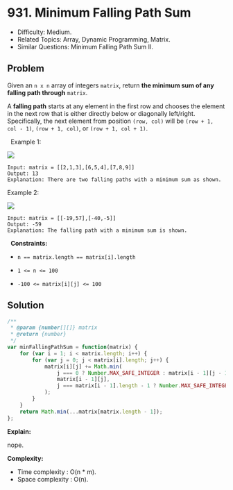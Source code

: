 # 931. Minimum Falling Path Sum

- Difficulty: Medium.
- Related Topics: Array, Dynamic Programming, Matrix.
- Similar Questions: Minimum Falling Path Sum II.

## Problem

Given an `n x n` array of integers `matrix`, return **the **minimum sum** of any **falling path** through** `matrix`.

A **falling path** starts at any element in the first row and chooses the element in the next row that is either directly below or diagonally left/right. Specifically, the next element from position `(row, col)` will be `(row + 1, col - 1)`, `(row + 1, col)`, or `(row + 1, col + 1)`.

 
Example 1:

![](https://assets.leetcode.com/uploads/2021/11/03/failing1-grid.jpg)

```
Input: matrix = [[2,1,3],[6,5,4],[7,8,9]]
Output: 13
Explanation: There are two falling paths with a minimum sum as shown.
```

Example 2:

![](https://assets.leetcode.com/uploads/2021/11/03/failing2-grid.jpg)

```
Input: matrix = [[-19,57],[-40,-5]]
Output: -59
Explanation: The falling path with a minimum sum is shown.
```

 
**Constraints:**


	
- `n == matrix.length == matrix[i].length`
	
- `1 <= n <= 100`
	
- `-100 <= matrix[i][j] <= 100`



## Solution

```javascript
/**
 * @param {number[][]} matrix
 * @return {number}
 */
var minFallingPathSum = function(matrix) {
    for (var i = 1; i < matrix.length; i++) {
        for (var j = 0; j < matrix[i].length; j++) {
            matrix[i][j] += Math.min(
                j === 0 ? Number.MAX_SAFE_INTEGER : matrix[i - 1][j - 1],
                matrix[i - 1][j],
                j === matrix[i - 1].length - 1 ? Number.MAX_SAFE_INTEGER : matrix[i - 1][j + 1],
            );
        }
    }
    return Math.min(...matrix[matrix.length - 1]);
};
```

**Explain:**

nope.

**Complexity:**

* Time complexity : O(n * m).
* Space complexity : O(n).
